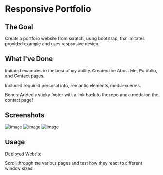 # Responsive Portfolio

## The Goal

Create a portfolio website from scratch, using bootstrap, that imitates provided example and uses responsive design.

## What I've Done

Imitated examples to the best of my ability. Created the About Me, Portfolio, and Contact pages. 

Included required personal info, semantic elements, media-queries.

Bonus: Added a sticky footer with a link back to the repo and a modal on the contact page!

## Screenshots

![image](https://user-images.githubusercontent.com/64741393/83700109-e9f43680-a5d3-11ea-8547-f2679453f50f.png)
![image](https://user-images.githubusercontent.com/64741393/83700129-fc6e7000-a5d3-11ea-87f5-2cc58e5deda3.png)
![image](https://user-images.githubusercontent.com/64741393/83700065-c7fab400-a5d3-11ea-92b9-b09fab591d83.png)

## Usage

[Deployed Website](https://arhamilton92.github.io/responsive-portfolio/)

Scroll through the various pages and test how they react to different window sizes!
